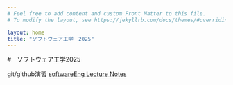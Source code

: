 ```yaml
---
# Feel free to add content and custom Front Matter to this file.
# To modify the layout, see https://jekyllrb.com/docs/themes/#overriding-theme-defaults

layout: home
title: "ソフトウェア工学　2025"
---
```


#　ソフトウェア工学2025

git/github演習
[softwareEng Lecture Notes](softwareEng2025.md)